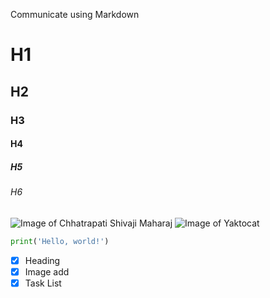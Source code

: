 Communicate using Markdown
# H1
## H2 
### H3
#### H4
##### H5
###### H6 
![Image of Chhatrapati Shivaji Maharaj](https://wallpapercave.com/wp/wp5589809.jpg)
![Image of Yaktocat](https://octodex.github.com/images/yaktocat.png)

```python
print('Hello, world!')
```

- [x] Heading 
- [x] Image add
- [x] Task List
